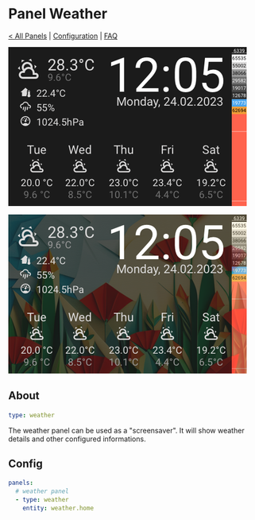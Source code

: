 # Panel Weather

[< All Panels](README.md) | [Configuration](../Config.md) | [FAQ](../FAQ.md)

![Panel Weather](../assets/panel_weather.png)

![Panel Weather Background](../assets/panel_weather_background.png)

## About

```yaml
type: weather
```

The weather panel can be used as a "screensaver". It will show weather details and other configured informations.

## Config

```yaml
panels:
  # weather panel
  - type: weather
    entity: weather.home
```
